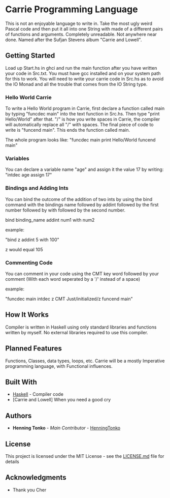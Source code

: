# Carrie Programming Language

This is not an enjoyable language to write in. Take the most ugly weird Pascal code and then put it all into one String 
with made of a different pairs of functions and arguments. Completely unreadable. Not anywhere near done. Named after 
the Sufjan Stevens album "Carrie and Lowell".

## Getting Started

Load up Start.hs in ghci and run the main function after you have written your code in Src.txt. You must have gcc installed 
and on your system path for this to work. You will need to write your carrie code in Src.hs as to avoid the IO Monad and all 
the trouble that comes from the IO String type.

### Hello World Carrie

To write a Hello World program in Carrie, first declare a function called main by typing "funcdec main" into
the text function in Src.hs. Then type "print Hello/World" after that. "/" is how you write spaces in Carrie,
the compiler will automatically replace all "/" with spaces. The final piece of code to write is 
"funcend main". This ends the function called main.

The whole program looks like:
"funcdec main print Hello/World funcend main"

### Variables

You can declare a variable name "age" and assign it the value 17 by writing: 
"intdec age assign 17"

### Bindings and Adding Ints

You can bind the outcome of the addition of two ints by using the bind command with the bindings name followed by 
addint followed by the first number followed by with followed by the second number.

bind binding_name addint num1 with num2

example:

"bind z addint 5 with 100"

z would equal 105

### Commenting Code

You can comment in your code using the CMT key word followed by your comment (With each word seperated by a '/' instead
of a space)

example:

"funcdec main intdec z CMT Just/initialized/z funcend main"

## How It Works

Compiler is written in Haskell using only standard libraries and functions written by myself. No external libraries required
to use this compiler.

## Planned Features

Functions, Classes, data types, loops, etc. Carrie will be a mostly Imperative programming language, with Functional
influences.

## Built With

* [Haskell](https://www.haskell.org) - Compiler code
* [Carrie and Lowell] When you need a good cry

## Authors

* **Henning Tonko** - *Main Contributor* - [HenningTonko](https://github.com/HenningTonko)

## License

This project is licensed under the MIT License - see the [LICENSE.md](LICENSE.md) file for details

## Acknowledgments

* Thank you Cher
